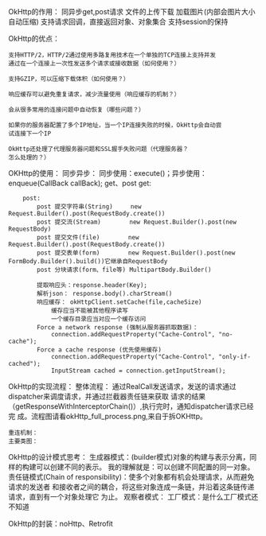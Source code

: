 OkHttp的作用：
    同异步get,post请求
    文件的上传下载
    加载图片(内部会图片大小自动压缩)
    支持请求回调，直接返回对象、对象集合
    支持session的保持

OkHttp的优点：

    支持HTTP/2，HTTP/2通过使用多路复用技术在一个单独的TCP连接上支持并发
    通过在一个连接上一次性发送多个请求或接收数据（如何使用？）

    支持GZIP，可以压缩下载体积（如何使用？）

    响应缓存可以避免重复请求，减少流量使用（响应缓存的机制？）

    会从很多常用的连接问题中自动恢复（哪些问题？）

    如果你的服务器配置了多个IP地址，当一个IP连接失败的时候，OkHttp会自动尝
    试连接下一个IP

    OkHttp还处理了代理服务器问题和SSL握手失败问题（代理服务器？
    怎么处理的？）

OKHttp的使用：
    同步异步：
        同步使用：execute()；异步使用：enqueue(CallBack callBack);
    get、post
        get:

        post:
            post 提交字符串(String)     new Request.Builder().post(RequestBody.create())
            post 提交流(Stream)        new Request.Builder().post(new RequestBody)
            post 提交文件(file)        new Request.Builder().post(RequestBody.create())
            post 提交表单(form)        new Request.Builder().post(new FormBody.Builder().build())它继承自RequestBody
            post 分块请求(form、file等) MultipartBody.Builder()

            提取响应头：response.header(Key);
            解析json： response.body().charStream()
            响应缓存： okHttpClient.setCache(file,cacheSize)
                缓存应当不能被其他程序读写
                一个缓存目录应当对应一个缓存访问
            Force a network response (强制从服务器抓取数据)：
                connection.addRequestProperty("Cache-Control", "no-cache");
            Force a cache response (优先使用缓存)
                connection.addRequestProperty("Cache-Control", "only-if-cached");
                InputStream cached = connection.getInputStream();

OkHttp的实现流程：
    整体流程：
    通过RealCall发送请求，发送的请求通过dispatcher来调度请求，并通过拦截器责任链来获取
    请求的结果（getResponseWithInterceptorChain()）,执行完时，通知dispatcher请求已经完
    成。流程图请看okHttp_full_process.png,来自于拆OKHttp。

    重连机制：
    主要类图：

OkHttp的设计模式思考：
    生成器模式：(builder模式)对象的构建与表示分离，同样的构建可以创建不同的表示。
        我的理解就是：可以创建不同配置的同一对象。
    责任链模式(Chain of responsibility)：使多个对象都有机会处理请求，从而避免请求的发送者
        和接收者之间的耦合，将这些对象连成一条链，并沿着这条链传递请求，直到有一个对象处理它
        为止。
    观察者模式：
    工厂模式：是什么工厂模式还不知道

OkHttp的封装：noHttp、Retrofit
